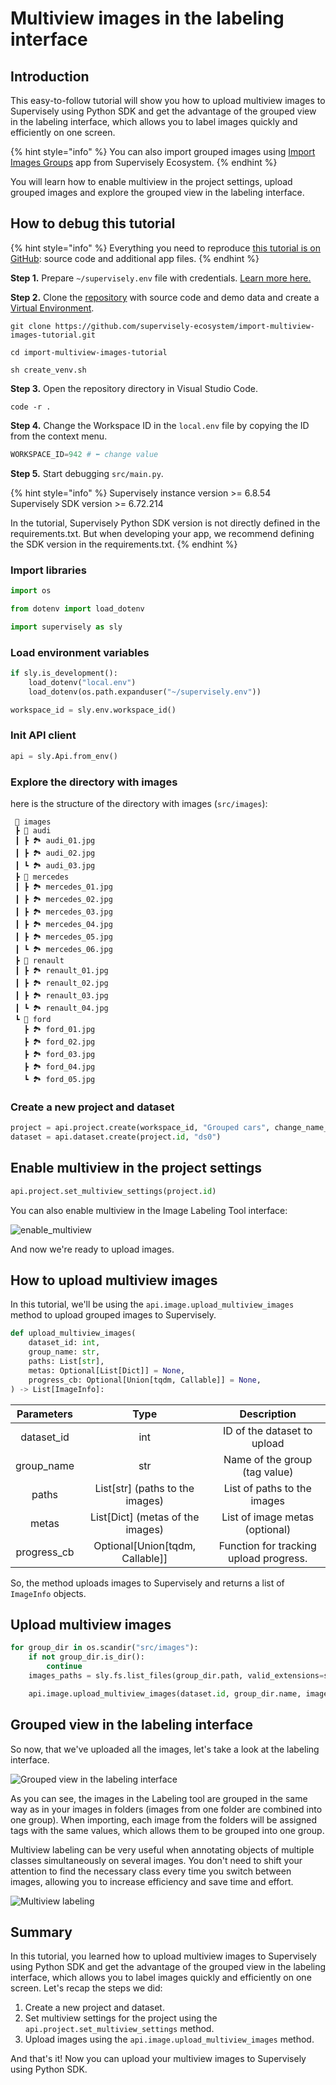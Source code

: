 # Multiview images in the labeling interface

## Introduction

This easy-to-follow tutorial will show you how to upload multiview images to Supervisely using Python SDK and get the advantage of the grouped view in the labeling interface, which allows you to label images quickly and efficiently on one screen.

{% hint style="info" %}
You can also import grouped images using [Import Images Groups](https://ecosystem.supervisely.com/apps/import-images-groups) app from Supervisely Ecosystem.
{% endhint %}

You will learn how to enable multiview in the project settings, upload grouped images and explore the grouped view in the labeling interface.

## How to debug this tutorial

{% hint style="info" %}
Everything you need to reproduce [this tutorial is on GitHub](https://github.com/supervisely-ecosystem/import-multiview-images-tutorial): source code and additional app files.
{% endhint %}

**Step 1.** Prepare `~/supervisely.env` file with credentials. [Learn more here.](../../basics-of-authentication.md)

**Step 2.** Clone the [repository](https://github.com/supervisely-ecosystem/import-multiview-images-tutorial) with source code and demo data and create a [Virtual Environment](https://docs.python.org/3/library/venv.html).

```
git clone https://github.com/supervisely-ecosystem/import-multiview-images-tutorial.git

cd import-multiview-images-tutorial

sh create_venv.sh
```

**Step 3.** Open the repository directory in Visual Studio Code.

```
code -r .
```

**Step 4.** Change the Workspace ID in the `local.env` file by copying the ID from the context menu.

```python
WORKSPACE_ID=942 # ⬅️ change value
```

**Step 5.** Start debugging `src/main.py`.

{% hint style="info" %}
Supervisely instance version >= 6.8.54\
Supervisely SDK version >= 6.72.214

In the tutorial, Supervisely Python SDK version is not directly defined in the requirements.txt. But when developing your app, we recommend defining the SDK version in the requirements.txt.
{% endhint %}

### Import libraries

```python
import os

from dotenv import load_dotenv

import supervisely as sly
```

### Load environment variables

```python
if sly.is_development():
    load_dotenv("local.env")
    load_dotenv(os.path.expanduser("~/supervisely.env"))

workspace_id = sly.env.workspace_id()
```

### Init API client

```python
api = sly.Api.from_env()
```

### Explore the directory with images

here is the structure of the directory with images (`src/images`):

```text
 📂 images
 ┣ 📂 audi
 ┃ ┣ 🏞️ audi_01.jpg
 ┃ ┣ 🏞️ audi_02.jpg
 ┃ ┗ 🏞️ audi_03.jpg
 ┣ 📂 mercedes
 ┃ ┣ 🏞️ mercedes_01.jpg
 ┃ ┣ 🏞️ mercedes_02.jpg
 ┃ ┣ 🏞️ mercedes_03.jpg
 ┃ ┣ 🏞️ mercedes_04.jpg
 ┃ ┣ 🏞️ mercedes_05.jpg
 ┃ ┗ 🏞️ mercedes_06.jpg
 ┣ 📂 renault
 ┃ ┣ 🏞️ renault_01.jpg
 ┃ ┣ 🏞️ renault_02.jpg
 ┃ ┣ 🏞️ renault_03.jpg
 ┃ ┗ 🏞️ renault_04.jpg
 ┗ 📂 ford
   ┣ 🏞️ ford_01.jpg
   ┣ 🏞️ ford_02.jpg
   ┣ 🏞️ ford_03.jpg
   ┣ 🏞️ ford_04.jpg
   ┗ 🏞️ ford_05.jpg
```

### Create a new project and dataset

```python
project = api.project.create(workspace_id, "Grouped cars", change_name_if_conflict=True)
dataset = api.dataset.create(project.id, "ds0")
```

## Enable multiview in the project settings

```python
api.project.set_multiview_settings(project.id)
```

You can also enable multiview in the Image Labeling Tool interface:

![enable_multiview](https://github.com/supervisely-ecosystem/import-multiview-images-tutorial/assets/79905215/6c45e0d4-a79d-4cac-a529-f1be25e4b058)

And now we're ready to upload images.

## How to upload multiview images

In this tutorial, we'll be using the `api.image.upload_multiview_images` method to upload grouped images to Supervisely.

```python
def upload_multiview_images(
    dataset_id: int,
    group_name: str,
    paths: List[str],
    metas: Optional[List[Dict]] = None,
    progress_cb: Optional[Union[tqdm, Callable]] = None,
) -> List[ImageInfo]:
```

| Parameters  |                Type                 |              Description               |
| :---------: | :---------------------------------: | :------------------------------------: |
| dataset_id  |                 int                 |      ID of the dataset to upload       |
| group_name  |                 str                 |     Name of the group (tag value)      |
|    paths    |  List\[str\] (paths to the images)  |      List of paths to the images       |
|    metas    | List\[Dict\] (metas of the images)  |     List of image metas (optional)     |
| progress_cb | Optional\[Union\[tqdm, Callable\]\] | Function for tracking upload progress. |

So, the method uploads images to Supervisely and returns a list of `ImageInfo` objects.

## Upload multiview images

```python
for group_dir in os.scandir("src/images"):
    if not group_dir.is_dir():
        continue
    images_paths = sly.fs.list_files(group_dir.path, valid_extensions=sly.image.SUPPORTED_IMG_EXTS)

    api.image.upload_multiview_images(dataset.id, group_dir.name, images_paths)
```

## Grouped view in the labeling interface

So now, that we've uploaded all the images, let's take a look at the labeling interface.

![Grouped view in the labeling interface](https://github.com/supervisely-ecosystem/import-multiview-images-tutorial/assets/79905215/f8b7203a-cfbd-4771-a76e-22086d7b0d18)

As you can see, the images in the Labeling tool are grouped in the same way as in your images in folders (images from one folder are combined into one group). When importing, each image from the folders will be assigned tags with the same values, which allows them to be grouped into one group.

Multiview labeling can be very useful when annotating objects of multiple classes simultaneously on several images. You don't need to shift your attention to find the necessary class every time you switch between images, allowing you to increase efficiency and save time and effort.

![Multiview labeling](https://github.com/supervisely-ecosystem/import-multiview-images-tutorial/assets/79905215/772d1ca4-763f-4c77-bbd8-422d8e50f9ad)

## Summary

In this tutorial, you learned how to upload multiview images to Supervisely using Python SDK and get the advantage of the grouped view in the labeling interface, which allows you to label images quickly and efficiently on one screen. Let's recap the steps we did:

1. Create a new project and dataset.
2. Set multiview settings for the project using the `api.project.set_multiview_settings` method.
3. Upload images using the `api.image.upload_multiview_images` method.

And that's it! Now you can upload your multiview images to Supervisely using Python SDK.

